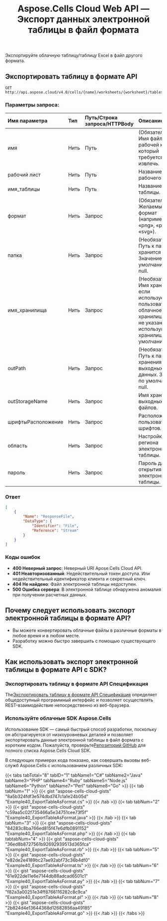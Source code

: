 ﻿---
title: Aspose.Cells Cloud Web API — Экспорт данных электронной таблицы в файл формата
second_title: Documen
ArticleTitle: Export a Spreadsheet Table data as a Format file
linktitle: Экспортировать таблицу в указанный формат
type: docs
url: /ru/export-table-as-format/
keywords: Spreadsheet Conversion, Aspose.Cells Cloud Web API, Export Table, RESTI, PDF, CSV, Excel, JSON, Markdow
description: Эффективно конвертирует таблицы из электронных таблиц в облачном хранилище в различные заданные форматы.
weight: 100
kwords: Преобразование электронных таблиц, PDF, CSV, Excel, JSON, Markdown, экспорт таблицы
---
Экспортируйте облачную таблицу/таблицу Excel в файл другого формата.

## **Экспортировать таблицу в формате API**

```http
GET http://api.aspose.cloud/v4.0/cells/{name}/worksheets/{worksheet}/tables/{tableName}
```

### **Параметры запроса:**

| Имя параметра| Тип| Путь/Строка запроса/HTTPBody| Описание|
|:- |:- |:- |:- |
|имя|Нить|Путь|(Обязательно) Имя файла рабочей книги, который требуется извлечь.|
|рабочий лист|Нить|Путь|Название рабочего листа.|
|имя_таблицы|Нить|Путь|Название таблицы.|
|формат|Нить|Запрос|(Обязательно) Желаемый формат (например, «png», «pdf», «svg»).|
|папка|Нить|Запрос|(Необязательно) Путь к папке, где хранится книга. Значение по умолчанию — null.|
|имя_хранилища|Нить|Запрос|(Необязательно) Имя хранилища, если используется пользовательское облачное хранилище. Если не указано, используйте хранилище по умолчанию.|
|outPath|Нить|Запрос|(Необязательно) Путь к папке для хранения выходных данных. Значение по умолчанию — null.|
|outStorageName|Нить|Запрос|Имя хранилища выходных файлов.|
|шрифтыРасположение|Нить|Запрос|Расположение пользовательских шрифтов.|
|область|Нить|Запрос|Настройка региона электронной таблицы.|
|пароль|Нить|Запрос|Пароль для открытия файла электронной таблицы.|

### **Ответ**

```json
[
    {
        "Name": "ResponseFile",
        "DataType": {
            "Identifier": "File",
            "Reference": "Stream"
        }
    }
]
```

### Коды ошибок

- **400 Неверный запрос**: Неверный URI Apose.Cells Cloud API.
- **401 Неавторизованный**: Недействительный токен доступа. Или недействительный идентификатор клиента и секретный ключ.
- **404 Не найдено**: Файл электронной таблицы недоступен.
- **500 Ошибка сервера**: В электронной таблице обнаружена аномалия при получении расчетных данных.

## Почему следует использовать экспорт электронной таблицы в формате API?

- Вы можете конвертировать облачные файлы в различные форматы в любое время и в любом месте.
- Разработку можно быстро завершить с помощью существующего SDK.

## Как использовать экспорт электронной таблицы в формате API с SDK?

### Экспортировать таблицу в формате API Спецификация

 The[Экспортировать таблицу в формате API Спецификация](https://reference.aspose.cloud/cells/#/ConversionController/ExportTableAsFormat) определяет общедоступный программный интерфейс и позволяет осуществлять REST-взаимодействие непосредственно из веб-браузера.

### Используйте облачные SDK Aspose.Cells

Использование SDK — самый быстрый способ разработки, поскольку он абстрагируется от низкоуровневых деталей и позволяет экспортировать данные электронной таблицы в файл формата с коротким кодом.
 Пожалуйста, проверьте[Репозиторий GitHub](https://github.com/aspose-cells-cloud) для полного списка Aspose.Cells Cloud SDK.

В следующих примерах кода показано, как совершать вызовы веб-служб Aspose.Cells с использованием различных SDK:

{{< tabs tabTotal="8" tabID="1" tabName1="C#" tabName2="Java" tabName3="PHP" tabName4="Ruby" tabName5="Node.js" tabName6="Python" tabName7="Perl" tabName8="Go" >}}
{{< tab tabNum="1" >}}
{{< gist "aspose-cells-cloud-gists" "8a5b324fdf3e574dbd747c1a1e24b05d" "Example40_ExportTableAsFormat.cs" >}}
{{< /tab >}}
{{< tab tabNum="2" >}}
{{< gist "aspose-cells-cloud-gists" "c59aa5c02f735466a5e34751cee73f5f" "Example40_ExportTableAsFormat.java" >}}
{{< /tab >}}
{{< tab tabNum="3" >}}
{{< gist "aspose-cells-cloud-gists" "84283c8ba766ed815f47e6dfb0891152" "Example40_ExportTableAsFormat.php" >}}
{{< /tab >}}
{{< tab tabtabNum="4" >}}
{{< gist "aspose-cells-cloud-gists" "36ed8b8727561b92692939513d365fca" "Example40_ExportTableAsFormat.rb" >}}
{{< /tab >}}
{{< tab tabNum="5" >}}
{{< gist "aspose-cells-cloud-gists" "e82de2e4189bc27ae92abf73c36b4df0" "Example40_ExportTableAsFormat.ts" >}}
{{< /tab >}}
{{< tab tabNum="6" >}}
{{< gist "aspose-cells-cloud-gists" "61e922de11e6e7144db88adcad6501c1" "Example40_ExportTableAsFormat.py" >}}
{{< /tab >}}
{{< tab tabNum="7" >}}
{{< gist "aspose-cells-cloud-gists" "f82a3a00251e34ff8766116282c8c9ca" "Example40_ExportTableAsFormat.pl" >}}
{{< /tab >}}
{{< tab tabNum="8" >}}
{{< gist "aspose-cells-cloud-gists" "2b824d4e13644368d12682856aa49185" "Example40_ExportTableAsFormat.go" >}}
{{< /tab >}}
{{< /tabs >}}
